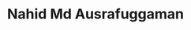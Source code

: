 ---
type: "member"
layout: "team"
title: "Nahid Md Ausrafuggaman"
publish_name: "Nahid M. Ausrafuggaman"
email: "?@?"
bg_image: "images/team/Maine-lake.jpg"
photo: "/images/team/ausrafuggaman.png"
lab_position: "Grad Student"
lab_group: "Graduate Students"
status: "current"
draft: false

---